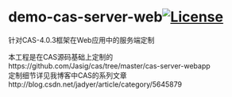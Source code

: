 # demo-cas-server-web[![License](https://img.shields.io/hexpm/l/plug.svg)](https://github.com/jadyer/demo-cas-server-web/blob/master/LICENSE)
针对CAS-4.0.3框架在Web应用中的服务端定制<br/>

本工程是在CAS源码基础上定制的https://github.com/Jasig/cas/tree/master/cas-server-webapp<br/>
定制细节详见我博客中CAS的系列文章http://blog.csdn.net/jadyer/article/category/5645879